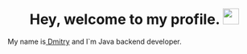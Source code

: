 <h1 align="center">Hey, welcome to my profile. 
<img src="https://github.com/blackcater/blackcater/raw/main/images/Hi.gif" height="32"/></h1>
My name is<a href="https://t.me/AnisimovDmitryJava" target="_blank"> Dmitry</a> and I`m Java backend developer.

<!--
**DmitryAnisimovJava/DmitryAnisimovJava** is a ✨ _special_ ✨ repository because its `README.md` (this file) appears on your GitHub profile.

Here are some ideas to get you started:

- 🔭 I’m currently working on ...
- 🌱 I’m currently learning ...
- 👯 I’m looking to collaborate on ...
- 🤔 I’m looking for help with ...
- 💬 Ask me about ...
- 📫 How to reach me: ...
- 😄 Pronouns: ...
- ⚡ Fun fact: ...
-->

